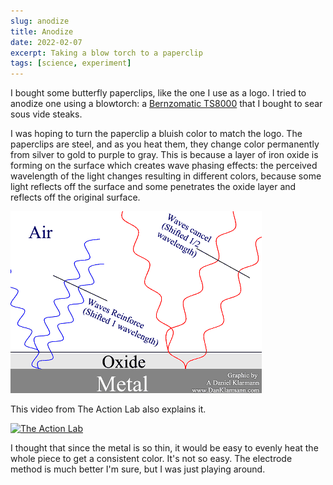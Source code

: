 ```yaml
---
slug: anodize
title: Anodize
date: 2022-02-07
excerpt: Taking a blow torch to a paperclip
tags: [science, experiment]
---
```


I bought some butterfly paperclips, like the one I use as a logo. I tried to anodize one using a blowtorch: a [Bernzomatic TS8000](https://amzn.to/3upUfSa) that I bought to sear sous vide steaks.

I was hoping to turn the paperclip a bluish color to match the logo. The paperclips are steel, and as you heat them, they change color permanently from silver to gold to purple to gray. This is because a layer of iron oxide is forming on the surface which creates wave phasing effects: the perceived wavelength of the light changes resulting in different colors, because some light reflects off the surface and some penetrates the oxide layer and reflects off the original surface.

![mrtitanium.com](/images/posts/anodize/wave-interference.gif)

This video from The Action Lab also explains it.

[![The Action Lab](http://i3.ytimg.com/vi/zshXJyq-xcM/maxresdefault.jpg)](https://youtu.be/zshXJyq-xcM)

I thought that since the metal is so thin, it would be easy to evenly heat the whole piece to get a consistent color. It's not so easy. The electrode method is much better I'm sure, but I was just playing around.

